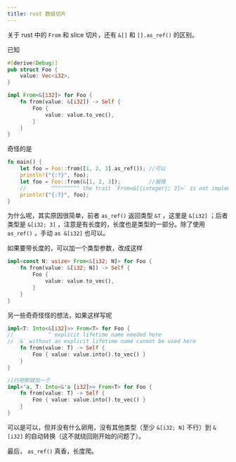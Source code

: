 ```yaml
---
title: rust 数组切片
---
```


关于 rust 中的 `From` 和 slice 切片，还有 `&[]` 和 `[].as_ref()` 的区别。

已知

```rust
#[derive(Debug)]
pub struct Foo {
    value: Vec<i32>,
}

impl From<&[i32]> for Foo {
    fn from(value: &[i32]) -> Self {
        Foo {
            value: value.to_vec(),
        }
    }
}
```

奇怪的是
```rust
fn main() {
    let foo = Foo::from([1, 2, 3].as_ref()); //可以
    println!("{:?}", foo);
    let foo = Foo::from(&[1, 2, 3]);         //报错
    //        ^^^^^^^^^ the trait `From<&[{integer}; 3]>` is not implemented for `Foo`
    println!("{:?}", foo);
}
```

为什么呢，其实原因很简单，前者 `as_ref()` 返回类型 `&T` ，这里是 `&[i32]` ；后者类型是 `&[i32; 3]` ，注意是有长度的，长度也是类型的一部分。除了使用 `as_ref()` ，手动 `as &[i32]` 也可以。

如果要带长度的，可以加一个类型参数，改成这样
```rust
impl<const N: usize> From<&[i32; N]> for Foo {
    fn from(value: &[i32; N]) -> Self {
        Foo {
            value: value.to_vec(),
        }
    }
}
```

另一些奇奇怪怪的想法，如果这样写呢
```rust
impl<T: Into<&[i32]>> From<T> for Foo {
//           ^ explicit lifetime name needed here
// `&` without an explicit lifetime name cannot be used here
    fn from(value: T) -> Self {
        Foo { value: value.into().to_vec() }
    }
}

//行吧那就加一个
impl<'a, T: Into<&'a [i32]>> From<T> for Foo {
    fn from(value: T) -> Self {
        Foo { value: value.into().to_vec() }
    }
}
```

可以是可以，但并没有什么卵用，没有其他类型（至少 `&[i32; N]` 不行）到 `&[i32]` 的自动转换（这不就绕回刚开始的问题了）。

最后， `as_ref()` 真香，长度爬。
